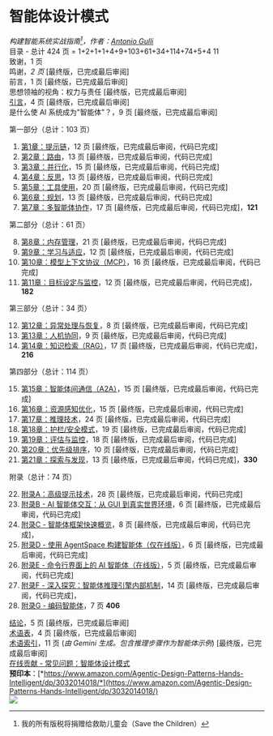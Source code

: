 # 智能体设计模式

*构建智能系统实战指南[^1]，作者：[Antonio Gulli](https://www.linkedin.com/in/searchguy/)*  
目录 - 总计 424 页 = 1+2+1+1+4+9+103+61+34+114+74+5+4 11  
致谢，1 页  
鸣谢，*2 页* [最终版，已完成最后审阅]  
前言，1 页 [最终版，已完成最后审阅]  
思想领袖的视角：权力与责任 [最终版，已完成最后审阅]  
[引言](README.md)，4 页 [最终版，已完成最后审阅]  
是什么使 AI 系统成为"智能体"？，9 页 [最终版，已完成最后审阅]

第一部分（总计：103 页）

1. [第1章：提示链](Chapter%201_%20Prompt%20Chaining.md)，12 页 [最终版，已完成最后审阅，代码已完成]  
2. [第2章：路由](Chapter%202_%20Routing.md)，13 页 [最终版，已完成最后审阅，代码已完成]  
3. [第3章：并行化](Chapter%203_%20Parallelization.md)，15 页 [最终版，已完成最后审阅，代码已完成]  
4. [第4章：反思](Chapter%204_%20Reflection.md)，13 页 [最终版，已完成最后审阅，代码已完成]  
5. [第5章：工具使用](Chapter%205_%20Tool%20Use.md)，20 页 [最终版，已完成最后审阅，代码已完成]  
6. [第6章：规划](Chapter%206_%20Planning.md)，13 页 [最终版，已完成最后审阅，代码已完成]  
7. [第7章：多智能体协作](Chapter%207_%20Multi-Agent%20Collaboration.md)，17 页 [最终版，已完成最后审阅，代码已完成]，**121**  
   

第二部分（总计：61 页）

8. [第8章：内存管理](Chapter%208_%20Memory%20Management.md)，21 页 [最终版，已完成最后审阅，代码已完成]  
9. [第9章：学习与适应](Chapter%209_%20Learning%20and%20Adaptation.md)，12 页 [最终版，已完成最后审阅，代码已完成]  
10. [第10章：模型上下文协议（MCP）](Chapter%2010_%20Model%20Context%20Protocol%20(MCP).md)，16 页 [最终版，已完成最后审阅，代码已完成]  
11. [第11章：目标设定与监控](Chapter%2011_%20Goal%20Setting%20and%20Monitoring.md)，12 页 [最终版，已完成最后审阅，代码已完成]，**182**

第三部分（总计：34 页）

12. [第12章：异常处理与恢复](Chapter%2012_%20Exception%20Handling%20and%20Recovery.md)，8 页 [最终版，已完成最后审阅，代码已完成]    
13. [第13章：人机协同](Chapter%2013_%20Human-in-the-Loop.md)，9 页 [最终版，已完成最后审阅，代码已完成]  
14. [第14章：知识检索（RAG）](Chapter%2014_%20Knowledge%20Retrieval%20(RAG).md)，17 页 [最终版，已完成最后审阅，代码已完成]，**216**

第四部分（总计：114 页）

15. [第15章：智能体间通信（A2A）](Chapter%2015_%20Inter-Agent%20Communication%20(A2A).md)，15 页 [最终版，已完成最后审阅，代码已完成]  
16. [第16章：资源感知优化](Chapter%2016_%20Resource-Aware%20Optimization.md)，15 页 [最终版，已完成最后审阅，代码已完成]  
17. [第17章：推理技术](Chapter%2017_%20Reasoning%20Techniques.md)，24 页 [最终版，已完成最后审阅，代码已完成]  
18. [第18章：护栏/安全模式](Chapter%2018_%20Guardrails_Safety%20Patterns.md)，19 页 [最终版，已完成最后审阅，代码已完成]  
19. [第19章：评估与监控](Chapter%2019_%20Evaluation%20and%20Monitoring.md)，18 页 [最终版，已完成最后审阅，代码已完成]  
20. [第20章：优先级排序](Chapter%2020_%20Prioritization.md)，10 页 [最终版，已完成最后审阅，代码已完成]  
21. [第21章：探索与发现](Chapter%2021_%20Exploration%20and%20Discovery.md)，13 页 [最终版，已完成最后审阅，代码已完成]，**330**

附录（总计：74 页）

22. [附录A：高级提示技术](Appendix%20A_%20Advanced%20Prompting%20Techniques.md)，28 页 [最终版，已完成最后审阅，代码已完成]  
23. [附录B - AI 智能体交互：从 GUI 到真实世界环境](Appendix%20B%20-%20AI%20Agentic%20Interactions_%20From%20GUI%20to%20Real%20world%20environment.md)，6 页 [最终版，已完成最后审阅，代码已完成]  
24. [附录C - 智能体框架快速概览](Appendix%20C%20-%20Quick%20overview%20of%20Agentic%20Frameworks.md)，8 页 [最终版，已完成最后审阅，代码已完成]，  
25. [附录D - 使用 AgentSpace 构建智能体（仅在线版）](Appendix%20D%20-%20Building%20an%20Agent%20with%20AgentSpace%20(on-line%20only).md)，6 页 [最终版，已完成最后审阅，代码已完成]  
26. [附录E - 命令行界面上的 AI 智能体（在线版）](Appendix%20E%20-%20AI%20Agents%20on%20the%20CLI.md)，5 页 [最终版，已完成最后审阅，代码已完成]  
27. [附录F - 深入探究：智能体推理引擎内部机制](Appendix%20F%20%20-%20Under%20the%20Hood_%20An%20Inside%20Look%20at%20the%20Agents'%20Reasoning%20Engines.md)，14 页 [最终版，已完成最后审阅，代码已完成]，  
28. [附录G - 编码智能体](Appendix%20G%20-%20%20Coding%20agents.md)，7 页 **406**

[结论](Conclusion.md)，5 页 [最终版，已完成最后审阅]   
[术语表](Glossary.md)，4 页 [最终版，已完成最后审阅]  
[术语索引](Index%20of%20Terms.md)，11 页 (*由 Gemini 生成。包含推理步骤作为智能体示例*) [最终版，已完成最后审阅]  
[在线贡献 - 常见问题：智能体设计模式](Frequently%20Asked%20Questions_%20Agentic%20Design%20Patterns.md)  
**预印本**：[*https://www.amazon.com/Agentic-Design-Patterns-Hands-Intelligent/dp/3032014018/*](https://www.amazon.com/Agentic-Design-Patterns-Hands-Intelligent/dp/3032014018/)   
![][image1]  


[^1]: 我的所有版税将捐赠给救助儿童会（Save the Children）

[image1]: ../images/cover.png